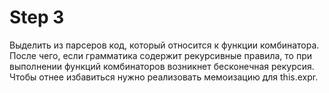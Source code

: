 # Step 3

Выделить из парсеров код, который относится к функции комбинатора. После чего, если грамматика содержит рекурсивные правила, то при выполнении функций комбинаторов возникнет бесконечная рекурсия. Чтобы отнее избавиться нужно реализовать мемоизацию для this.expr.
